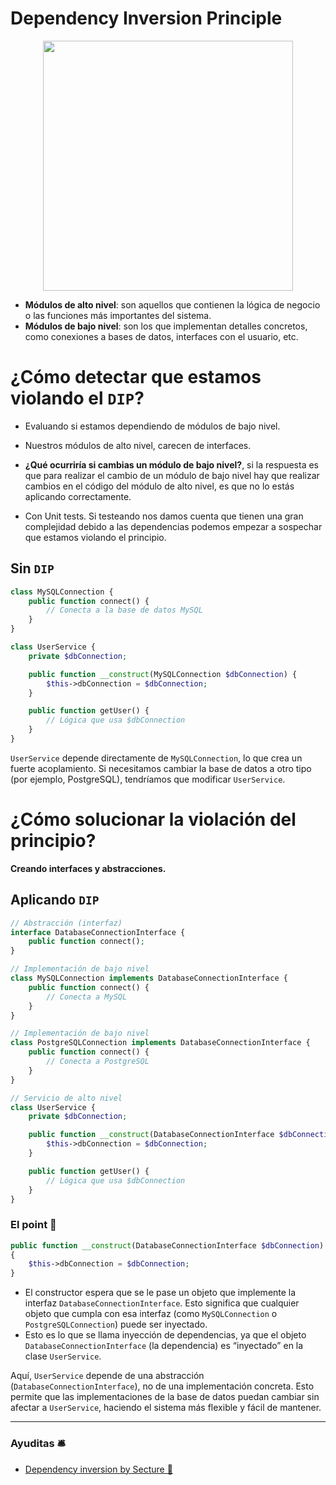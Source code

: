 
# Dependency Inversion Principle

<p align="center">
  <img src="https://github.com/user-attachments/assets/58a39715-ecdb-4489-9010-7d7dac075132" height="400" />
</p>



- **Módulos de alto nivel**: son aquellos que contienen la lógica de negocio o las funciones más importantes del sistema.
- **Módulos de bajo nivel**: son los que implementan detalles concretos, como conexiones a bases de datos, interfaces con el usuario, etc.


# ¿Cómo detectar que estamos violando el `DIP`?

- Evaluando si estamos dependiendo de módulos de bajo nivel.
  
- Nuestros módulos de alto nivel, carecen de interfaces.
  
- __¿Qué ocurriría si cambias un módulo de bajo nivel?__, si la respuesta es que para realizar el cambio de un módulo de bajo nivel hay que realizar cambios en el código del módulo de alto nivel, es que no lo estás aplicando correctamente.
  
- Con Unit tests. Si testeando nos damos cuenta que tienen una gran complejidad debido a las dependencias podemos empezar a sospechar que estamos violando el principio.


## Sin `DIP`

```php
class MySQLConnection {
    public function connect() {
        // Conecta a la base de datos MySQL
    }
}

class UserService {
    private $dbConnection;

    public function __construct(MySQLConnection $dbConnection) {
        $this->dbConnection = $dbConnection;
    }

    public function getUser() {
        // Lógica que usa $dbConnection
    }
}
```

`UserService` depende directamente de `MySQLConnection`, lo que crea un fuerte acoplamiento. Si necesitamos cambiar la base de datos a otro tipo (por ejemplo, PostgreSQL), tendríamos que modificar `UserService`.

# ¿Cómo solucionar la violación del principio?

__Creando interfaces y abstracciones.__


## Aplicando `DIP`

```php
// Abstracción (interfaz)
interface DatabaseConnectionInterface {
    public function connect();
}

// Implementación de bajo nivel
class MySQLConnection implements DatabaseConnectionInterface {
    public function connect() {
        // Conecta a MySQL
    }
}

// Implementación de bajo nivel
class PostgreSQLConnection implements DatabaseConnectionInterface {
    public function connect() {
        // Conecta a PostgreSQL
    }
}

// Servicio de alto nivel
class UserService {
    private $dbConnection;

    public function __construct(DatabaseConnectionInterface $dbConnection) {
        $this->dbConnection = $dbConnection;
    }

    public function getUser() {
        // Lógica que usa $dbConnection
    }
}
```
### El point 📍

```php
public function __construct(DatabaseConnectionInterface $dbConnection)
{
    $this->dbConnection = $dbConnection;
}
```

- El constructor espera que se le pase un objeto que implemente la interfaz `DatabaseConnectionInterface`. Esto significa que cualquier objeto que cumpla con esa interfaz (como `MySQLConnection` o `PostgreSQLConnection`) puede ser inyectado.
- Esto es lo que se llama inyección de dependencias, ya que el objeto `DatabaseConnectionInterface` (la dependencia) es “inyectado” en la clase `UserService`.

Aquí, `UserService` depende de una abstracción (`DatabaseConnectionInterface`), no de una implementación concreta. Esto permite que las implementaciones de la base de datos puedan cambiar sin afectar a `UserService`, haciendo el sistema más flexible y fácil de mantener.

---

### Ayuditas 🛎️
- [Dependency inversion by Secture 📰](https://secture.com/blog/solid-dependency-inversion-principle/)
